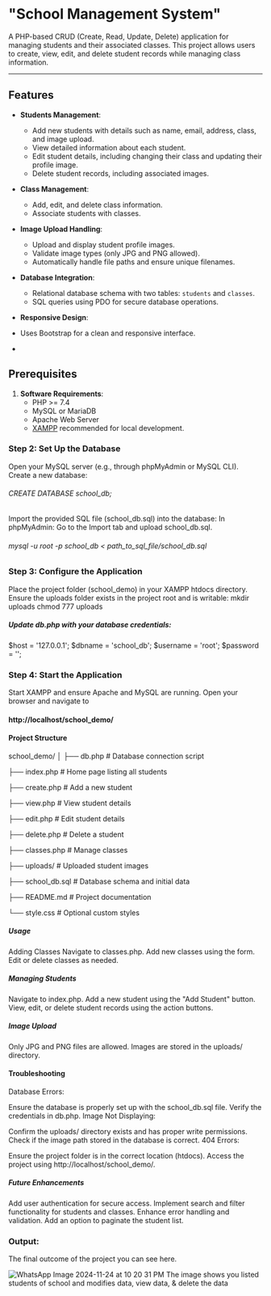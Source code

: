# "School Management System"
A PHP-based CRUD (Create, Read, Update, Delete) application for managing students and their associated classes. This project allows users to create, view, edit, and delete student records while managing class information.

---

## Features

- **Students Management**:
  - Add new students with details such as name, email, address, class, and image upload.
  - View detailed information about each student.
  - Edit student details, including changing their class and updating their profile image.
  - Delete student records, including associated images.

- **Class Management**:
  - Add, edit, and delete class information.
  - Associate students with classes.

- **Image Upload Handling**:
  - Upload and display student profile images.
  - Validate image types (only JPG and PNG allowed).
  - Automatically handle file paths and ensure unique filenames.

- **Database Integration**:
  - Relational database schema with two tables: `students` and `classes`.
  - SQL queries using PDO for secure database operations.

- **Responsive Design**:
-  Uses Bootstrap for a clean and responsive interface.
-  
## Prerequisites
1. **Software Requirements**:
   - PHP >= 7.4
   - MySQL or MariaDB
   - Apache Web Server
   - [XAMPP](https://www.apachefriends.org/) recommended for local development.

### Step 2: Set Up the Database

Open your MySQL server (e.g., through phpMyAdmin or MySQL CLI).
Create a new database:
###### CREATE DATABASE school_db;
Import the provided SQL file (school_db.sql) into the database:
In phpMyAdmin: Go to the Import tab and upload school_db.sql.
###### mysql -u root -p school_db < path_to_sql_file/school_db.sql

### Step 3: Configure the Application

Place the project folder (school_demo) in your XAMPP htdocs directory.
Ensure the uploads folder exists in the project root and is writable:
mkdir uploads
chmod 777 uploads
##### Update db.php with your database credentials:
$host = '127.0.0.1';
$dbname = 'school_db';
$username = 'root';
$password = '';

### Step 4: Start the Application
Start XAMPP and ensure Apache and MySQL are running.
Open your browser and navigate to
   #### http://localhost/school_demo/

#### Project Structure
school_demo/
│
├── db.php               # Database connection script

├── index.php            # Home page listing all students

├── create.php           # Add a new student

├── view.php             # View student details

├── edit.php             # Edit student details

├── delete.php           # Delete a student

├── classes.php          # Manage classes

├── uploads/             # Uploaded student images

├── school_db.sql        # Database schema and initial data

├── README.md            # Project documentation

└── style.css            # Optional custom styles

##### Usage
Adding Classes
Navigate to classes.php.
Add new classes using the form.
Edit or delete classes as needed.

##### Managing Students
Navigate to index.php.
Add a new student using the "Add Student" button.
View, edit, or delete student records using the action buttons.

##### Image Upload
Only JPG and PNG files are allowed.
Images are stored in the uploads/ directory.

#### Troubleshooting
Database Errors:

Ensure the database is properly set up with the school_db.sql file.
Verify the credentials in db.php.
Image Not Displaying:

Confirm the uploads/ directory exists and has proper write permissions.
Check if the image path stored in the database is correct.
404 Errors:

Ensure the project folder is in the correct location (htdocs).
Access the project using http://localhost/school_demo/.

##### Future Enhancements
Add user authentication for secure access.
Implement search and filter functionality for students and classes.
Enhance error handling and validation.
Add an option to paginate the student list.

### Output:
The final outcome of the project you can see here.

![WhatsApp Image 2024-11-24 at 10 20 31 PM](https://github.com/user-attachments/assets/2077f15d-4e19-4011-84ed-7ff641662d84)
 The image shows you listed students of school and modifies data, view data, & delete the data

